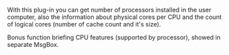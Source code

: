 With this plug-in you can get number of processors installed in the user computer, also the information about physical cores per CPU and the count of logical cores (number of cache count and it's size).

Bonus function briefing CPU features (supported by processor), showed in separate MsgBox.
